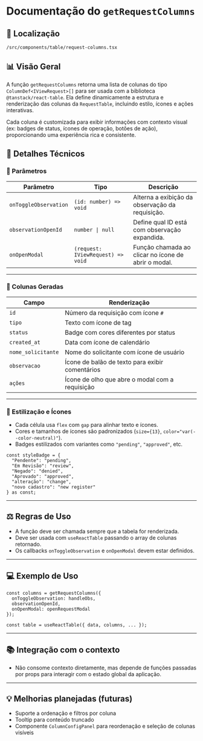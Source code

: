 # Documentação do `getRequestColumns`

## 📁 Localização
`/src/components/table/request-columns.tsx`

## 📊 Visão Geral

A função `getRequestColumns` retorna uma lista de colunas do tipo `ColumnDef<IViewRequest>[]` para ser usada com a biblioteca `@tanstack/react-table`. Ela define dinamicamente a estrutura e renderização das colunas da `RequestTable`, incluindo estilo, ícones e ações interativas.

Cada coluna é customizada para exibir informações com contexto visual (ex: badges de status, ícones de operação, botões de ação), proporcionando uma experiência rica e consistente.

## 🔎 Detalhes Técnicos

### 🎯 Parâmetros

| Parâmetro           | Tipo                            | Descrição                                                                 |
|---------------------|----------------------------------|---------------------------------------------------------------------------|
| `onToggleObservation`| `(id: number) => void`          | Alterna a exibição da observação da requisição.                          |
| `observationOpenId` | `number \| null`                 | Define qual ID está com observação expandida.                            |
| `onOpenModal`       | `(request: IViewRequest) => void`| Função chamada ao clicar no ícone de abrir o modal.                      |

---

### 🧩 Colunas Geradas

| Campo        | Renderização                                     |
|--------------|--------------------------------------------------|
| `id`         | Número da requisição com ícone `#`               |
| `tipo`       | Texto com ícone de tag                           |
| `status`     | Badge com cores diferentes por status            |
| `created_at` | Data com ícone de calendário                     |
| `nome_solicitante` | Nome do solicitante com ícone de usuário |
| `observacao` | Ícone de balão de texto para exibir comentários  |
| `ações`      | Ícone de olho que abre o modal com a requisição  |

---

### 🎨 Estilização e Ícones

- Cada célula usa `flex` com `gap` para alinhar texto e ícones.
- Cores e tamanhos de ícones são padronizados (`size={13}`, `color="var(--color-neutral)"`).
- Badges estilizados com variantes como `"pending"`, `"approved"`, etc.

```tsx
const styleBadge = {
  "Pendente": "pending",
  "Em Revisão": "review",
  "Negado": "denied",
  "Aprovado": "approved",
  "alteração": "change",
  "novo cadastro": "new register"
} as const;
```

---

## ⚖️ Regras de Uso

- A função deve ser chamada sempre que a tabela for renderizada.
- Deve ser usada com `useReactTable` passando o array de colunas retornado.
- Os callbacks `onToggleObservation` e `onOpenModal` devem estar definidos.

---

## 💻 Exemplo de Uso

```tsx
const columns = getRequestColumns({
  onToggleObservation: handleObs,
  observationOpenId,
  onOpenModal: openRequestModal
});

const table = useReactTable({ data, columns, ... });
```

---

## 📚 Integração com o contexto

- Não consome contexto diretamente, mas depende de funções passadas por props para interagir com o estado global da aplicação.

---

## 💡 Melhorias planejadas (futuras)

- Suporte a ordenação e filtros por coluna
- Tooltip para conteúdo truncado
- Componente `ColumnConfigPanel` para reordenação e seleção de colunas visíveis
